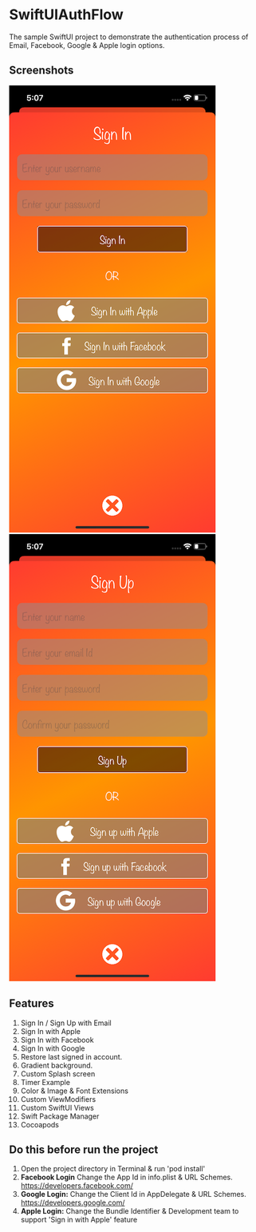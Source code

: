 # SwiftUIAuthFlow
The sample SwiftUI project to demonstrate the authentication process of Email, Facebook, Google &amp; Apple login options.

## Screenshots
![SignIn](https://github.com/vijay0964/SwiftUIAuthFlow/blob/master/Screenshots/SignIn.png)
![SignUp](https://github.com/vijay0964/SwiftUIAuthFlow/blob/master/Screenshots/SignUp.png)

## Features
1. Sign In / Sign Up with Email
2. Sign In with Apple
3. Sign In with Facebook
4. Sign In with Google
5. Restore last signed in account.
6. Gradient background.
7. Custom Splash screen
8. Timer Example
9. Color & Image & Font Extensions
10. Custom ViewModifiers
11. Custom SwiftUI Views
12. Swift Package Manager
13. Cocoapods

## Do this before run the project
1. Open the project directory in Terminal & run 'pod install'
2. **Facebook Login** Change the App Id in info.plist & URL Schemes. https://developers.facebook.com/
3. **Google Login:** Change the Client Id in AppDelegate & URL Schemes. https://developers.google.com/
4. **Apple Login:** Change the Bundle Identifier & Development team to support 'Sign in with Apple' feature
